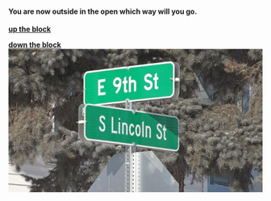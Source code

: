 #### You are now outside in the open which way will you go.  
[**up the block**](darkness.md)  

[**down the block**](descision.md)  
![](../images/street.jpg)  